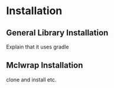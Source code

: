# Installation

## General Library Installation

Explain that it uses gradle 

## Mclwrap Installation

clone and install etc.